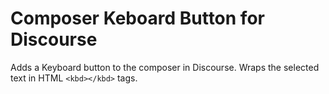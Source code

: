 # Composer Keboard Button for Discourse

Adds a Keyboard button to the composer in Discourse. Wraps the selected text in HTML `<kbd></kbd>` tags.
